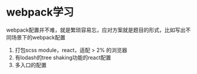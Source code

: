 # webpack学习

webpack配置并不难，就是繁琐容易忘，应对方案就是题目的形式，比如写出不同场景下的webpack配置
1. 打包scss module，react，适配 > 2% 的浏览器
2. 有lodash的tree shaking功能的react配置
3. 多入口的配置